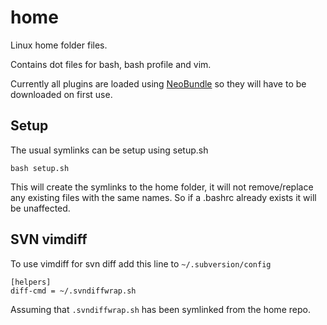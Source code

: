 home
====

Linux home folder files.

Contains dot files for bash, bash profile and vim.

Currently all plugins are loaded using [NeoBundle](https://github.com/Shougo/neobundle.vim) so they
will have to be downloaded on first use.

Setup
-----

The usual symlinks can be setup using setup.sh
```
bash setup.sh
```
This will create the symlinks to the home folder, it will not remove/replace any existing files
with the same names. So if a .bashrc already exists it will be unaffected.

SVN vimdiff
-----------

To use vimdiff for svn diff add this line to 
`~/.subversion/config`

```
[helpers]
diff-cmd = ~/.svndiffwrap.sh
```

Assuming that `.svndiffwrap.sh` has been symlinked from the home repo.
